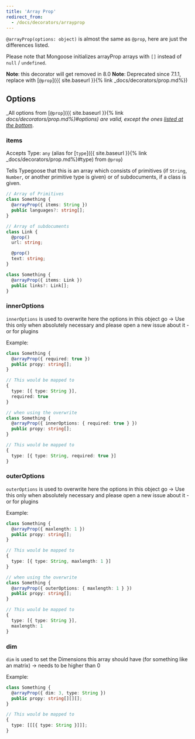 ```yaml
---
title: 'Array Prop'
redirect_from:
  - /docs/decorators/arrayprop
---
```


`@arrayProp(options: object)` is almost the same as `@prop`, here are just the differences listed.

Please note that Mongoose initializes arrayProp arrays with `[]` instead of `null` / `undefined`.

**Note**: this decorator will get removed in 8.0 **Note**: Deprecated since 7.1.1, replace with
[`@prop`]({{ site.baseurl }}{% link _docs/decorators/prop.md%})

## Options

_All options from [`@prop`]({{ site.baseurl }}{% link _docs/decorators/prop.md%}#options) are valid, except the ones
[listed at the bottom](#options-from-prop-that-do-not-work-on-arrayprop)_.

### items

Accepts Type: `any` (alias for [`type`]({{ site.baseurl }}{% link _docs/decorators/prop.md%}#type) from `@prop`)

Tells Typegoose that this is an array which consists of primitives (if `String`, `Number`, or another primitive type is given) or of
subdocuments, if a class is given.

```ts
// Array of Primitives
class Something {
  @arrayProp({ items: String })
  public languages?: string[];
}

// Array of subdocuments
class Link {
  @prop()
  url: string;

  @prop()
  text: string;
}

class Something {
  @arrayProp({ items: Link })
  public links?: Link[];
}
```

### innerOptions

`innerOptions` is used to overwrite here the options in this object go -> Use this only when absolutely necessary and please open a new
issue about it - or for plugins

Example:

```ts
class Something {
  @arrayProp({ required: true })
  public propy: string[];
}

// This would be mapped to
{
  type: [{ type: String }],
  required: true
}

// when using the overwrite
class Something {
  @arrayProp({ innerOptions: { required: true } })
  public propy: string[];
}

// This would be mapped to
{
  type: [{ type: String, required: true }]
}
```

### outerOptions

`outerOptions` is used to overwrite here the options in this object go -> Use this only when absolutely necessary and please open a new
issue about it - or for plugins

Example:

```ts
class Something {
  @arrayProp({ maxlength: 1 })
  public propy: string[];
}

// This would be mapped to
{
  type: [{ type: String, maxlength: 1 }]
}

// when using the overwrite
class Something {
  @arrayProp({ outerOptions: { maxlength: 1 } })
  public propy: string[];
}

// This would be mapped to
{
  type: [{ type: String }],
  maxlength: 1
}
```

### dim

`dim` is used to set the Dimensions this array should have (for something like an matrix) -> needs to be higher than 0

Example:

```ts
class Something {
  @arrayProp({ dim: 3, type: String })
  public propy: string[][][];
}

// This would be mapped to
{
  type: [[[{ type: String }]]];
}
```
